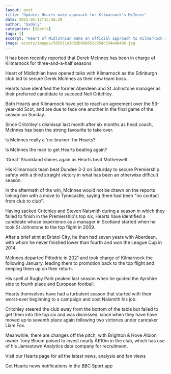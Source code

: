 ```yaml
---
layout: post
title: "Update: Hearts make approach for Kilmarnock's McInnes"
date: 2025-05-12T15:58:29
author: "badely"
categories: [Sports]
tags: []
excerpt: "Heart of Midlothian make an official approach to Kilmarnock in a bid to secure Derek McInnes as their new team boss."
image: assets/images/505911e3d82b998851c95dc334e40406.jpg
---
```


It has been recently reported that Derek McInnes has been in charge of Kilmarnock for three-and-a-half seasons

Heart of Midlothian have opened talks with Kilmarnock as the Edinburgh club bid to secure Derek McInnes as their new team boss.

Hearts have identified the former Aberdeen and St Johnstone manager as their preferred candidate to succeed Neil Critchley.

Both Hearts and Kilmarnock have yet to reach an agreement over the 53-year-old Scot, and are due to face one another in the final game of the season on Sunday.

Since Critchley's dismissal last month after six months as head coach, McInnes has been the strong favourite to take over.

Is McInnes really a 'no-brainer' for Hearts?

Is McInnes the man to get Hearts beating again?

'Great' Shankland shines again as Hearts beat Motherwell

His Kilmarnock team beat Dundee 3-2 on Saturday to secure Premiership safety with a third straight victory in what has been an otherwise difficult season. 

In the aftermath of the win, McInnes would not be drawn on the reports linking him with a move to Tynecastle, saying there had been "no contact from club to club".

Having sacked Critchley and Steven Naismith during a season in which they failed to finish in the Premiership's top six, Hearts have identified a candidate whose experience as a manager in Scotland started when he took St Johnstone to the top flight in 2009.

After a brief stint at Bristol City, he then had seven years with Aberdeen, with whom he never finished lower than fourth and won the League Cup in 2014.

McInnes departed Pittodrie in 2021 and took charge of Kilmarnock the following January, leading them to promotion back to the top flight and keeping them up on their return.

His spell at Rugby Park peaked last season when he guided the Ayrshire side to fourth place and European football.

Hearts themselves have had a turbulent season that started with their worst-ever beginning to a campaign and cost Naismith his job.

Critchley steered the club away from the bottom of the table but failed to get them into the top six and was dismissed, since when they have have moved up to seventh place again following two victories under caretaker Liam Fox.

Meanwhile, there are changes off the pitch, with Brighton & Hove Albion owner Tony Bloom poised to invest nearly Â£10m in the club, which has use of his Jamestown Analytics data company for recruitment.

Visit our Hearts page for all the latest news, analysis and fan views

Get Hearts news notifications in the BBC Sport app


